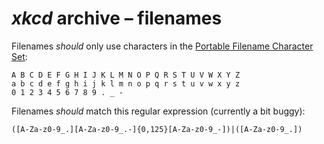 <!-- SPDX-License-Identifier: CC0-1.0 OR 0BSD -->
# <i>xkcd</i> archive &ndash;&nbsp;filenames

Filenames <em>should</em> only use characters in the  [Portable Filename Character Set](https://pubs.opengroup.org/onlinepubs/9699919799/basedefs/V1_chap03.html#tag_03_282):

```Text
A B C D E F G H I J K L M N O P Q R S T U V W X Y Z
a b c d e f g h i j k l m n o p q r s t u v w x y z
0 1 2 3 4 5 6 7 8 9 . _ -
```

Filenames <em>should</em> match this regular expression (currently a bit buggy):

```Regular-Expression
([A-Za-z0-9_.][A-Za-z0-9_.-]{0,125}[A-Za-z0-9_-])|([A-Za-z0-9_.])
```
